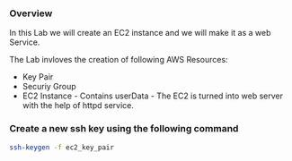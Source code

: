 ### Overview

In this Lab we will create an EC2 instance and we will make it as a web Service.

The Lab invloves the creation of following AWS Resources:
* Key Pair
* Securiy Group
* EC2 Instance
       - Contains userData
       - The EC2 is turned into web server with the help of httpd service.
       
### Create a new ssh key using the following command

```bash
ssh-keygen -f ec2_key_pair
```
